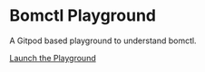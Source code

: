 # Bomctl Playground

A Gitpod based playground to understand bomctl.

[Launch the Playground](https://gitpod.io/?autostart=true#https://github.com/bomctl/bomctl-playground)
